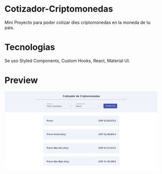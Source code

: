 # Cotizador-Criptomonedas
Mini Proyecto para poder cotizar dies criptomonedas en la moneda de tu pais.

# Tecnologias
Se uso Styled Components, Custom Hooks, React, Material UI.

# Preview

![Imagen Proyecto](https://raw.githubusercontent.com/mvalencia29/Cotizador-Criptomonedas/master/Banner.png)

